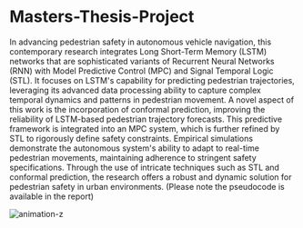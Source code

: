 # Masters-Thesis-Project

In advancing pedestrian safety in autonomous vehicle navigation, this contemporary research integrates Long Short-Term Memory (LSTM) networks that are sophisticated variants of Recurrent Neural Networks (RNN) with Model Predictive Control (MPC) and Signal Temporal Logic (STL). It focuses on LSTM's capability for predicting pedestrian trajectories, leveraging its advanced data processing ability to capture complex temporal dynamics and patterns in pedestrian movement. A novel aspect of this work is the incorporation of conformal prediction, improving the reliability of LSTM-based pedestrian trajectory forecasts. This predictive framework is integrated into an MPC system, which is further refined by STL to rigorously define safety constraints. Empirical simulations demonstrate the autonomous system's ability to adapt to real-time pedestrian movements, maintaining adherence to stringent safety specifications. Through the use of intricate techniques such as STL and conformal prediction, the research offers a robust and dynamic solution for pedestrian safety in urban environments. (Please note the pseudocode is available in the report)

![animation-z](https://github.com/user-attachments/assets/481f1b3a-a1ed-4b18-b2d5-c862d6d4ec0b)
